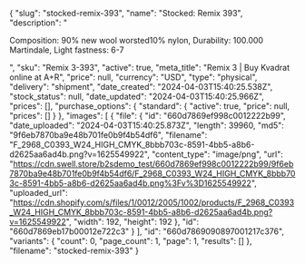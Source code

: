 {
  "slug": "stocked-remix-393",
  "name": "Stocked: Remix 393",
  "description": "<p>Composition: 90% new wool worsted10% nylon, Durability: 100.000 Martindale, Light fastness: 6-7</p>",
  "sku": "Remix 3-393",
  "active": true,
  "meta_title": "Remix 3 | Buy Kvadrat online at A+R",
  "price": null,
  "currency": "USD",
  "type": "physical",
  "delivery": "shipment",
  "date_created": "2024-04-03T15:40:25.538Z",
  "stock_status": null,
  "date_updated": "2024-04-03T15:40:25.966Z",
  "prices": [],
  "purchase_options": {
    "standard": {
      "active": true,
      "price": null,
      "prices": []
    }
  },
  "images": [
    {
      "file": {
        "id": "660d7869ef998c0012222b99",
        "date_uploaded": "2024-04-03T15:40:25.873Z",
        "length": 39960,
        "md5": "9f6eb7870ba9e48b701fe0b9f4b54df6",
        "filename": "F_2968_C0393_W24_HIGH_CMYK_8bbb703c-8591-4bb5-a8b6-d2625aa6ad4b.png?v=1625549922",
        "content_type": "image/png",
        "url": "https://cdn.swell.store/b2sdemo_test/660d7869ef998c0012222b99/9f6eb7870ba9e48b701fe0b9f4b54df6/F_2968_C0393_W24_HIGH_CMYK_8bbb703c-8591-4bb5-a8b6-d2625aa6ad4b.png%3Fv%3D1625549922",
        "uploaded_url": "https://cdn.shopify.com/s/files/1/0012/2005/1002/products/F_2968_C0393_W24_HIGH_CMYK_8bbb703c-8591-4bb5-a8b6-d2625aa6ad4b.png?v=1625549922",
        "width": 192,
        "height": 192
      },
      "id": "660d7869eb17b00012e722c3"
    }
  ],
  "id": "660d7869090897001217c376",
  "variants": {
    "count": 0,
    "page_count": 1,
    "page": 1,
    "results": []
  },
  "filename": "stocked-remix-393"
}